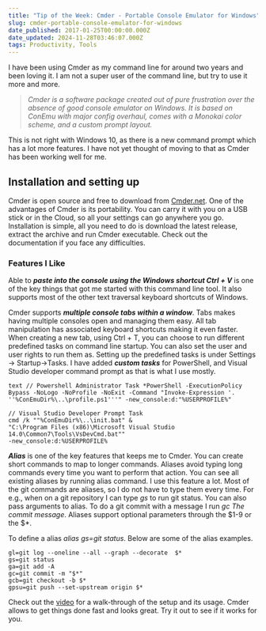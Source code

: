 ```yaml
---
title: "Tip of the Week: Cmder - Portable Console Emulator for Windows"
slug: cmder-portable-console-emulator-for-windows
date_published: 2017-01-25T00:00:00.000Z
date_updated: 2024-11-28T03:46:07.000Z
tags: Productivity, Tools
---
```


I have been using Cmder as my command line for around two years and been loving it. I am not a super user of the command line, but try to use it more and more.

> *Cmder is a software package created out of pure frustration over the absence of good console emulator on Windows. It is based on ConEmu with major config overhaul, comes with a Monokai color scheme, and a custom prompt layout.*

This is not right with Windows 10, as there is a new command prompt which has a lot more features. I have not yet thought of moving to that as Cmder has been working well for me.

## **Installation and setting up**

Cmder is open source and free to download from [Cmder.net](http://cmder.net/). One of the advantages of Cmder is its portability. You can carry it with you on a USB stick or in the Cloud, so all your settings can go anywhere you go. Installation is simple, all you need to do is download the latest release, extract the archive and run Cmder executable. Check out the documentation if you face any difficulties.

### **Features I Like**

Able to ***paste into the console using the Windows shortcut Ctrl + V*** is one of the key things that got me started with this command line tool. It also supports most of the other text traversal keyboard shortcuts of Windows.

Cmder supports ***multiple console tabs within a window***. Tabs makes having multiple consoles open and managing them easy. All tab manipulation has associated keyboard shortcuts making it even faster. When creating a new tab, using Ctrl + T, you can choose to run different predefined tasks on command line startup. You can also set the user and user rights to run them as. Setting up the predefined tasks is under Settings -> Startup->Tasks. I have added ***custom tasks*** for PowerShell, and Visual Studio developer command prompt as that is what I use mostly.

``` text // Powershell Administrator Task *PowerShell -ExecutionPolicy Bypass -NoLogo -NoProfile -NoExit -Command "Invoke-Expression '. ''%ConEmuDir%\..\profile.ps1'''" -new_console:d:"%USERPROFILE%" ```

    // Visual Studio Developer Prompt Task
    cmd /k ""%ConEmuDir%\..\init.bat" &
    "C:\Program Files (x86)\Microsoft Visual Studio 14.0\Common7\Tools\VsDevCmd.bat""
    -new_console:d:%USERPROFILE%
    

***Alias*** is one of the key features that keeps me to Cmder. You can create short commands to map to longer commands. Aliases avoid typing long commands every time you want to perform that action. You can see all existing aliases by running alias command. I use this feature a lot. Most of the git commands are aliases, so I do not have to type them every time. For e.g., when on a git repository I can type *gs* to run git status. You can also pass arguments to alias. To do a git commit with a message I run *gc The commit message*. Aliases support optional parameters through the $1-9 or the $*.

To define a alias *alias gs=git status*. Below are some of the alias examples.

    gl=git log --oneline --all --graph --decorate  $*
    gs=git status
    ga=git add -A
    gc=git commit -m "$*"
    gcb=git checkout -b $*
    gpsu=git push --set-upstream origin $*
    

Check out the [video](https://www.youtube.com/watch?v=fpxx8hlNTzc) for a walk-through of the setup and its usage. Cmder allows to get things done fast and looks great. Try it out to see if it works for you.
